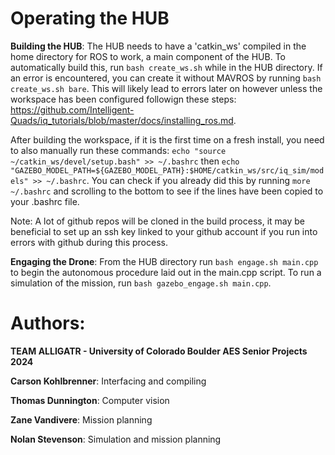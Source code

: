# Operating the HUB

**Building the HUB**: The HUB needs to have a 'catkin_ws' compiled in the home directory for ROS to work, a main component of the HUB. To automatically build this, run `bash create_ws.sh` while in the HUB directory. If an error is encountered, you can create it without MAVROS by running `bash create_ws.sh bare`. This will likely lead to errors later on however unless the workspace has been configured followign these steps: https://github.com/Intelligent-Quads/iq_tutorials/blob/master/docs/installing_ros.md. 

After building the workspace, if it is the first time on a fresh install, you need to also manually run these commands:
`echo "source ~/catkin_ws/devel/setup.bash" >> ~/.bashrc` then `echo "GAZEBO_MODEL_PATH=${GAZEBO_MODEL_PATH}:$HOME/catkin_ws/src/iq_sim/models" >> ~/.bashrc`. You can check if you already did this by running `more ~/.bashrc` and scrolling to the bottom to see if the lines have been copied to your .bashrc file.

Note: A lot of github repos will be cloned in the build process, it may be beneficial to set up an ssh key linked to your github account if you run into errors with github during this process.

**Engaging the Drone**: From the HUB directory run `bash engage.sh main.cpp` to begin the autonomous procedure laid out in the main.cpp script. To run a simulation of the mission, run `bash gazebo_engage.sh main.cpp`.

# Authors:

**TEAM ALLIGATR - University of Colorado Boulder AES Senior Projects 2024**

**Carson Kohlbrenner**: Interfacing and compiling

**Thomas Dunnington**: Computer vision

**Zane Vandivere**: Mission planning

**Nolan Stevenson**: Simulation and mission planning